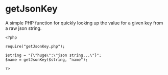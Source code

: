 # getJsonKey

A simple PHP function for quickly looking up the value for a given key from a raw json string.

```
<?php

require("getJsonKey.php");

$string = "{\"huge\":\"json string...\"}";
$name = getJsonKey($string, "name");

?>
```
